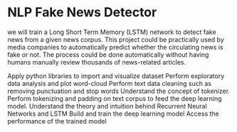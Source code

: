 # NLP Fake News Detector

 we will train a Long Short Term Memory (LSTM) network to detect fake news from a given news corpus.
 This project could be practically used by media companies to automatically predict whether the circulating news is fake or not. 
 The process could be done automatically without having humans manually review thousands of news-related articles.

Apply python libraries to import and visualize dataset
Perform exploratory data analysis and plot word-cloud
Perform text data cleaning such as removing punctuation and stop words
Understand the concept of tokenizer.
Perform tokenizing and padding on text corpus to feed the deep learning model.
Understand the theory and intuition behind Recurrent Neural Networks and LSTM
Build and train the deep learning model
Access the performance of the trained model
